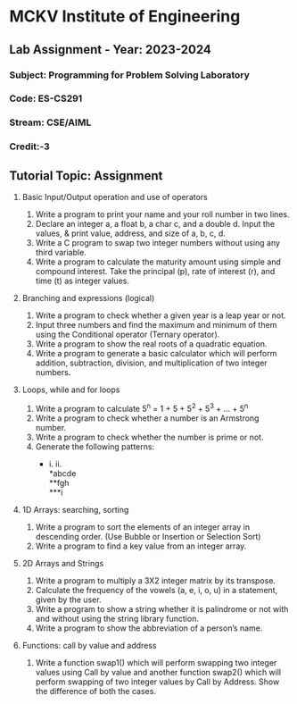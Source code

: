<!DOCTYPE html>
<html>
<body>
  <h1>MCKV Institute of Engineering</h1>
  <h2>Lab Assignment - Year: 2023-2024</h2>
  <h3>Subject: Programming for Problem Solving Laboratory</h3>
  <h3>Code: ES-CS291</h3>
  <h3>Stream: CSE/AIML</h3>
  <h3>Credit:-3</h3>

  <h2>Tutorial Topic: Assignment</h2>
  <ol>
    <li>
      <p>Basic Input/Output operation and use of operators</p>
      <ol>
        <li>Write a program to print your name and your roll number in two lines.</li>
        <li>Declare an integer a, a float b, a char c, and a double d. Input the values, & print value, address, and size of a, b, c, d.</li>
        <li>Write a C program to swap two integer numbers without using any third variable.</li>
        <li>Write a program to calculate the maturity amount using simple and compound interest. Take the principal (p), rate of interest (r), and time (t) as integer values.</li>
      </ol>
    </li>
    <li>
      <p>Branching and expressions (logical)</p>
      <ol>
        <li>Write a program to check whether a given year is a leap year or not.</li>
        <li>Input three numbers and find the maximum and minimum of them using the Conditional operator (Ternary operator).</li>
        <li>Write a program to show the real roots of a quadratic equation.</li>
        <li>Write a program to generate a basic calculator which will perform addition, subtraction, division, and multiplication of two integer numbers.</li>
      </ol>
    </li>
    <li>
      <p>Loops, while and for loops</p>
      <ol>
        <li>Write a program to calculate 5<sup>n</sup> = 1 + 5 + 5<sup>2</sup> + 5<sup>3</sup> + ... + 5<sup>n</sup></li>
        <li>Write a program to check whether a number is an Armstrong number.</li>
        <li>Write a program to check whether the number is prime or not.</li>
        <li>Generate the following patterns:</li>
        <ul>
          <li>i. ii. <br>*abcde<br>**fgh<br>***i</li>
        </ul>
      </ol>
    </li>
    <li>
      <p>1D Arrays: searching, sorting</p>
      <ol>
        <li>Write a program to sort the elements of an integer array in descending order. (Use Bubble or Insertion or Selection Sort)</li>
        <li>Write a program to find a key value from an integer array.</li>
      </ol>
    </li>
    <li>
      <p>2D Arrays and Strings</p>
      <ol>
        <li>Write a program to multiply a 3X2 integer matrix by its transpose.</li>
        <li>Calculate the frequency of the vowels (a, e, i, o, u) in a statement, given by the user.</li>
        <li>Write a program to show a string whether it is palindrome or not with and without using the string library function.</li>
        <li>Write a program to show the abbreviation of a person’s name.</li>
      </ol>
    </li>
    <li>
      <p>Functions: call by value and address</p>
      <ol>
        <li>Write a function swap1() which will perform swapping two integer values using Call by value and another function swap2() which will perform swapping of two integer values by Call by Address. Show the difference of both the cases.</li>
      </ol>

